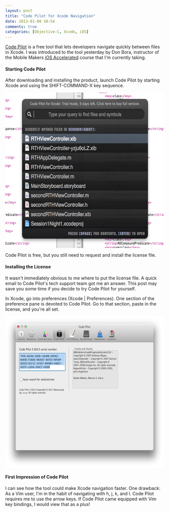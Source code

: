 ```yaml
---
layout: post
title: "Code Pilot for Xcode Navigation"
date: 2013-01-08 10:54
comments: true
categories: [Objective-C, Xcode, iOS]
---
```

[Code Pilot](http://codepilot.cc) is a free tool that lets developers navigate quickly between files in Xcode. I was introduced to the tool yesterday by Don Bora, instructor of the Mobile Makers [iOS Accelerated](http://mobilemakers.co/) course that I'm currently taking.

#### Starting Code Pilot
After downloading and installing the product, launch Code Pilot by starting Xcode and using the SHIFT-COMMAND-X key sequence.

<img src="/images/nine-days-left.png" align="center" height="494" width="630" alt="Code Pilot w/o License" title="Code Pilot w/o License">

Code Pilot is free, but you still need to request and install the license file.

#### Installing the License
It wasn't immediately obvious to me where to put the license file. A quick email to Code Pilot's tech support team got me an answer. This post may save you some time if you decide to try Code Pilot for yourself.

In Xcode, go into preferences (Xcode | Preferences). One section of the preference pane is devoted to Code Pilot. Go to that section, paste in the license, and you're all set.

<img src="/images/paste-license.png" align="center" height="483" width="630" alt="Code Pilot preferences in Xcode" title="Code Pilot preferences in Xcode" >

#### First Impression of Code Pilot
I can see how the tool could make Xcode navigation faster. One drawback: As a Vim user, I'm in the habit of navigating with h, j, k, and l. Code Pilot requires me to use the arrow keys. If Code Pilot came equipped with Vim key bindings, I would view that as a plus!

